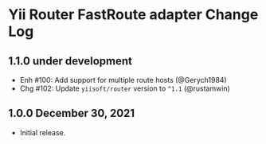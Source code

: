 # Yii Router FastRoute adapter Change Log

## 1.1.0 under development

- Enh #100: Add support for multiple route hosts (@Gerych1984)
- Chg #102: Update `yiisoft/router` version to `^1.1` (@rustamwin)

## 1.0.0 December 30, 2021

- Initial release.
